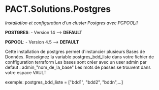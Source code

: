 # PACT.Solutions.Postgres

*Installation et configuration d'un cluster Postgres avec PGPOOLII*

**POSTGRES**:
						-  Version 14 --> **DEFAULT**



**PGPOOL**:
						-  Version 4.5 --> **DEFAULT**

Cette installation de postgres permet d'instancier plusieurs Bases de Données.
Renseignez la variable postgres_bdd_liste dans votre fichier de conffiguration terraform
Les bases sont créer avec un user admin par defaut : admin_"nom_de_la_base"
Les mots de passes se trouvent dans votre espace VAULT

exemple: postgres_bdd_liste = ["bdd1", "bdd2", "bddn",...]